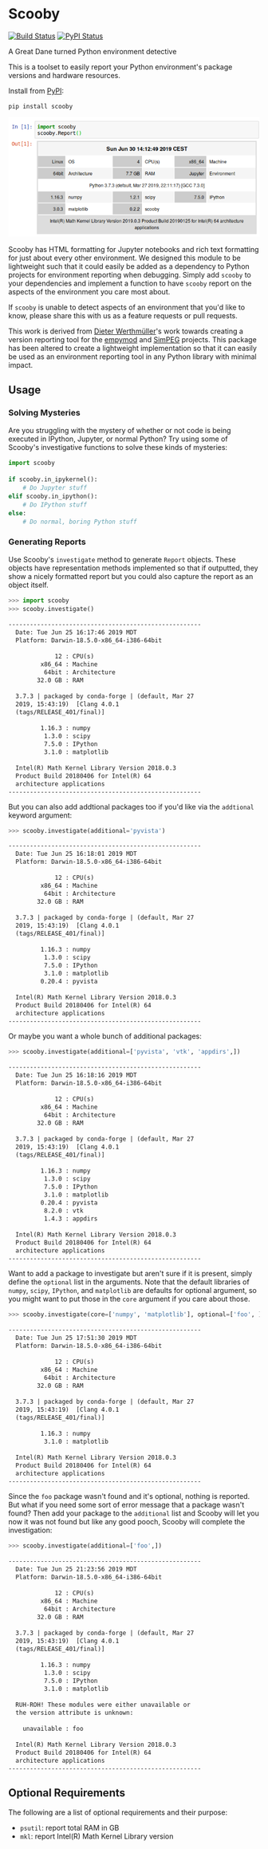 # Scooby

[![Build Status](https://travis-ci.org/banesullivan/scooby.svg?branch=master)](https://travis-ci.org/banesullivan/scooby)
[![PyPI Status](https://img.shields.io/pypi/v/scooby.svg?logo=python&logoColor=white)](https://pypi.org/project/scooby/)


A Great Dane turned Python environment detective

This is a toolset to easily report your Python environment's package versions
and hardware resources.

Install from [PyPI](https://pypi.org/project/scooby/):

```bash
pip install scooby
```

![Jupyter Notebook Formatting](https://github.com/banesullivan/scooby/raw/master/assets/jupyter.png)

Scooby has HTML formatting for Jupyter notebooks and rich text formatting for
just about every other environment. We designed this module to be lightweight
such that it could easily be added as a dependency to Python projects for
environment reporting when debugging. Simply add `scooby` to your dependencies
and implement a function to have `scooby` report on the aspects of the
environment you care most about.

If `scooby` is unable to detect aspects of an environment that you'd like to
know, please share this with us as a feature requests or pull requests.

This work is derived from [Dieter Werthmüller](https://github.com/prisae)'s work
towards creating a version reporting tool for the [empymod](https://github.com/empymod/)
and [SimPEG](https://github.com/simpeg/) projects.
This package has been altered to create a lightweight implementation so that it
can easily be used as an environment reporting tool in any Python library with
minimal impact.

## Usage

### Solving Mysteries

Are you struggling with the mystery of whether or not code is being executed in
IPython, Jupyter, or normal Python? Try using some of Scooby's investigative
functions to solve these kinds of mysteries:

```py
import scooby

if scooby.in_ipykernel():
    # Do Jupyter stuff
elif scooby.in_ipython():
    # Do IPython stuff
else:
    # Do normal, boring Python stuff
```

### Generating Reports

Use Scooby's `investigate` method to generate `Report` objects. These objects
have representation methods implemented so that if outputted, they show
a nicely formatted report but you could also capture the report as an object
itself.

```py
>>> import scooby
>>> scooby.investigate()
```
```
------------------------------------------------------
  Date: Tue Jun 25 16:17:46 2019 MDT
  Platform: Darwin-18.5.0-x86_64-i386-64bit

             12 : CPU(s)
         x86_64 : Machine
          64bit : Architecture
        32.0 GB : RAM

  3.7.3 | packaged by conda-forge | (default, Mar 27
  2019, 15:43:19)  [Clang 4.0.1
  (tags/RELEASE_401/final)]

         1.16.3 : numpy
          1.3.0 : scipy
          7.5.0 : IPython
          3.1.0 : matplotlib

  Intel(R) Math Kernel Library Version 2018.0.3
  Product Build 20180406 for Intel(R) 64
  architecture applications
------------------------------------------------------
```

But you can also add addtional packages too if you'd like via the `addtional`
keyword argument:

```py
>>> scooby.investigate(additional='pyvista')
```
```
------------------------------------------------------
  Date: Tue Jun 25 16:18:01 2019 MDT
  Platform: Darwin-18.5.0-x86_64-i386-64bit

             12 : CPU(s)
         x86_64 : Machine
          64bit : Architecture
        32.0 GB : RAM

  3.7.3 | packaged by conda-forge | (default, Mar 27
  2019, 15:43:19)  [Clang 4.0.1
  (tags/RELEASE_401/final)]

         1.16.3 : numpy
          1.3.0 : scipy
          7.5.0 : IPython
          3.1.0 : matplotlib
         0.20.4 : pyvista

  Intel(R) Math Kernel Library Version 2018.0.3
  Product Build 20180406 for Intel(R) 64
  architecture applications
------------------------------------------------------
```

Or maybe you want a whole bunch of additional packages:

```py
>>> scooby.investigate(additional=['pyvista', 'vtk', 'appdirs',])
```
```
------------------------------------------------------
  Date: Tue Jun 25 16:18:16 2019 MDT
  Platform: Darwin-18.5.0-x86_64-i386-64bit

             12 : CPU(s)
         x86_64 : Machine
          64bit : Architecture
        32.0 GB : RAM

  3.7.3 | packaged by conda-forge | (default, Mar 27
  2019, 15:43:19)  [Clang 4.0.1
  (tags/RELEASE_401/final)]

         1.16.3 : numpy
          1.3.0 : scipy
          7.5.0 : IPython
          3.1.0 : matplotlib
         0.20.4 : pyvista
          8.2.0 : vtk
          1.4.3 : appdirs

  Intel(R) Math Kernel Library Version 2018.0.3
  Product Build 20180406 for Intel(R) 64
  architecture applications
------------------------------------------------------
```


Want to add a package to investigate but aren't sure if it is present,
simply define the `optional` list in the arguments. Note that the default
libraries of `numpy`, `scipy`, `IPython`, and `matplotlib` are defaults for
optional argument, so you might want to put those in the `core` argument if
you care about those.

```py
>>> scooby.investigate(core=['numpy', 'matplotlib'], optional=['foo', ])
```
```
------------------------------------------------------
  Date: Tue Jun 25 17:51:30 2019 MDT
  Platform: Darwin-18.5.0-x86_64-i386-64bit

             12 : CPU(s)
         x86_64 : Machine
          64bit : Architecture
        32.0 GB : RAM

  3.7.3 | packaged by conda-forge | (default, Mar 27
  2019, 15:43:19)  [Clang 4.0.1
  (tags/RELEASE_401/final)]

         1.16.3 : numpy
          3.1.0 : matplotlib

  Intel(R) Math Kernel Library Version 2018.0.3
  Product Build 20180406 for Intel(R) 64
  architecture applications
------------------------------------------------------
```

Since the `foo` package wasn't found and it's optional, nothing is reported.
But what if you need some sort of error message that a package wasn't found?
Then add your package to the `additional` list and Scooby will let you now it
was not found but like any good pooch, Scooby will complete the investigation:

```py
>>> scooby.investigate(additional=['foo',])
```
```
------------------------------------------------------
  Date: Tue Jun 25 21:23:56 2019 MDT
  Platform: Darwin-18.5.0-x86_64-i386-64bit

             12 : CPU(s)
         x86_64 : Machine
          64bit : Architecture
        32.0 GB : RAM

  3.7.3 | packaged by conda-forge | (default, Mar 27
  2019, 15:43:19)  [Clang 4.0.1
  (tags/RELEASE_401/final)]

         1.16.3 : numpy
          1.3.0 : scipy
          7.5.0 : IPython
          3.1.0 : matplotlib

  RUH-ROH! These modules were either unavailable or
  the version attribute is unknown:

    unavailable : foo

  Intel(R) Math Kernel Library Version 2018.0.3
  Product Build 20180406 for Intel(R) 64
  architecture applications
------------------------------------------------------
```


## Optional Requirements

The following are a list of optional requirements and their purpose:

- `psutil`: report total RAM in GB
- `mkl`: report Intel(R) Math Kernel Library version
